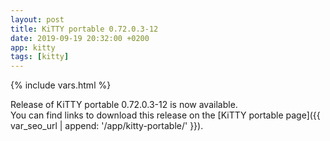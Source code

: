 ```yaml
---
layout: post
title: KiTTY portable 0.72.0.3-12
date: 2019-09-19 20:32:00 +0200
app: kitty
tags: [kitty]
---
```

{% include vars.html %}

Release of KiTTY portable 0.72.0.3-12 is now available.<br />
You can find links to download this release on the [KiTTY portable page]({{ var_seo_url | append: '/app/kitty-portable/' }}).